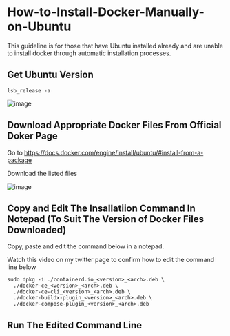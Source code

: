 # How-to-Install-Docker-Manually-on-Ubuntu
This guideline is for those that have Ubuntu installed already and are unable to install docker through automatic installation processes.

## Get Ubuntu Version
```
lsb_release -a
```

![image](https://github.com/user-attachments/assets/c14b66e1-353f-450a-a523-e06d62db485e)

## Download Appropriate Docker Files From Official Doker Page

Go to https://docs.docker.com/engine/install/ubuntu/#install-from-a-package

Download the listed files

![image](https://github.com/user-attachments/assets/918b6f93-e92f-46f3-94f1-322f7296e3f9)

## Copy and Edit The Insallatiion Command In Notepad (To Suit The Version of Docker Files Downloaded)
Copy, paste and edit the command below in a notepad.

Watch this video on my twitter page to confirm how to edit the command line below

```
sudo dpkg -i ./containerd.io_<version>_<arch>.deb \
  ./docker-ce_<version>_<arch>.deb \
  ./docker-ce-cli_<version>_<arch>.deb \
  ./docker-buildx-plugin_<version>_<arch>.deb \
  ./docker-compose-plugin_<version>_<arch>.deb
```

## Run The Edited Command Line
